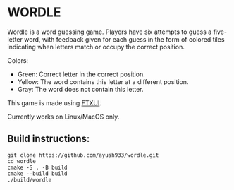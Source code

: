 # WORDLE

Wordle is a word guessing game. 
Players have six attempts to guess a five-letter word, with feedback given for each guess in the form of colored tiles indicating when letters match or occupy the correct position. 

Colors:

- Green: Correct letter in the correct position.
- Yellow: The word contains this letter at a different position.
- Gray: The word does not contain this letter.

This game is made using [FTXUI](https://github.com/ArthurSonzogni/ftxui).

Currently works on Linux/MacOS only.


## Build instructions:
```
git clone https://github.com/ayush933/wordle.git
cd wordle
cmake -S . -B build
cmake --build build
./build/wordle
```